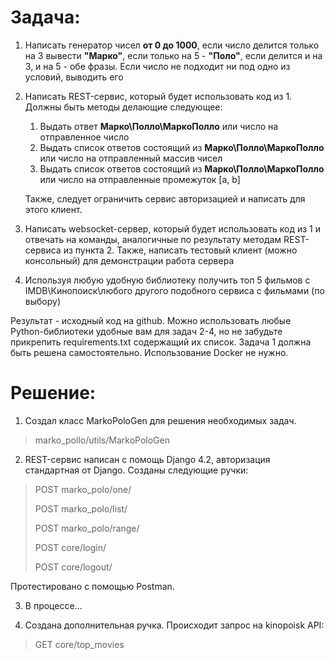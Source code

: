 # Задача:
1. Написать генератор чисел **от 0 до 1000**, если число делится только на 3 вывести **"Марко"**, если только на 5 - **"Поло"**, если делится и на 3, и на 5 - обе фразы. Если число не подходит ни под одно из условий, выводить его

2. Написать REST-сервис, который будет использовать код из 1. Должны быть методы делающие следующее:
    1) Выдать ответ **Марко\Полло\МаркоПолло** или число на отправленное число
    2) Выдать список ответов состоящий из **Марко\Полло\МаркоПолло** или число на отправленный массив чисел
    3) Выдать список ответов  состоящий из **Марко\Полло\МаркоПолло** или число на отправленные промежуток [a, b]

    Также, следует ограничить сервис авторизацией и написать для этого клиент. 

3. Написать websocket-сервер, который будет использовать код из 1 и отвечать на команды, аналогичные по результату методам REST-сервиса из пункта 2. Также, написать тестовый клиент (можно консольный) для демонстрации работа сервера

4. Используя любую удобную библиотеку получить топ 5 фильмов с IMDB\Кинопоиск\любого другого подобного сервиса с фильмами (по выбору)

Результат - исходный код на github. Можно использовать любые Python-библиотеки удобные вам для задач 2-4, но не забудьте прикрепить requirements.txt содержащий их список. Задача 1 должна быть решена самостоятельно. Использование Docker не нужно.

# Решение:
   1. Создал класс MarkoPoloGen для решения необходимых задач.
   > marko_pollo/utils/MarkoPoloGen

   2. REST-сервис написан с помощь Django 4.2, авторизация стандартная от Django. Созданы следующие ручки:

> POST marko_polo/one/
> 
> POST marko_polo/list/
> 
> POST marko_polo/range/
> 
> POST core/login/
> 
> POST core/logout/
   
   Протестировано с помощью Postman.
   
3. В процессе...

4. Создана дополнительная ручка. Происходит запрос на kinopoisk API:
> GET core/top_movies